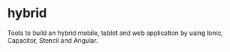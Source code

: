 # hybrid
Tools to build an hybrid mobile, tablet and web application by using Ionic, Capacitor, Stencil and Angular.
